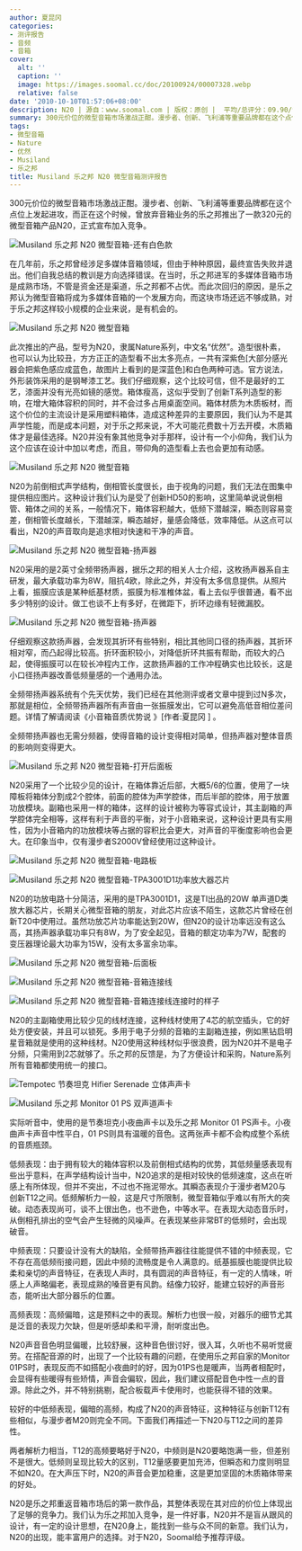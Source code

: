 ```yaml
---
author: 夏昆冈
categories:
- 测评报告
- 音频
- 音箱
cover:
  alt: ''
  caption: ''
  image: https://images.soomal.cc/doc/20100924/00007328.webp
  relative: false
date: '2010-10-10T01:57:06+08:00'
description: N20 | 源自：www.soomal.com | 版权：原创 |  平均/总评分：09.90/99
summary: 300元价位的微型音箱市场激战正酣。漫步者、创新、飞利浦等重要品牌都在这个点位上发起进攻，而正在这个时候，曾放弃音箱业务的乐之邦推出了一款320元的微型音箱产品N20，正式宣布加入竞争。在几年前，乐之邦曾经涉足多媒体音箱领域，但由于种种原因，最终宣告失败并退出。他们自我总结的教训是方向选择错误。在当时，乐之邦进军的多媒体音箱市场是成熟市场，不管是资金还是渠道，乐之邦都不占优。而此次回归的原因，是乐之邦认为微型音箱将成为多媒体音箱的一个发展方向
tags:
- 微型音箱
- Nature
- 优然
- Musiland
- 乐之邦
title: Musiland 乐之邦 N20 微型音箱测评报告
---
```


300元价位的微型音箱市场激战正酣。漫步者、创新、飞利浦等重要品牌都在这个点位上发起进攻，而正在这个时候，曾放弃音箱业务的乐之邦推出了一款320元的微型音箱产品N20，正式宣布加入竞争。



![Musiland 乐之邦 N20 微型音箱-还有白色款](https://images.soomal.cc/doc/20100924/00007329.webp)



在几年前，乐之邦曾经涉足多媒体音箱领域，但由于种种原因，最终宣告失败并退出。他们自我总结的教训是方向选择错误。在当时，乐之邦进军的多媒体音箱市场是成熟市场，不管是资金还是渠道，乐之邦都不占优。而此次回归的原因，是乐之邦认为微型音箱将成为多媒体音箱的一个发展方向，而这块市场还远不够成熟，对于乐之邦这样较小规模的企业来说，是有机会的。



![Musiland 乐之邦 N20 微型音箱](https://images.soomal.cc/doc/20100924/00007328.webp)



此次推出的产品，型号为N20，隶属Nature系列，中文名“优然”。造型很朴素，也可以认为比较丑，方方正正的造型看不出太多亮点，一共有深紫色[大部分感光器会把紫色感应成蓝色，故图片上看到的是深蓝色]和白色两种可选。官方说法，外形装饰采用的是钢琴漆工艺。我们仔细观察，这个比较可信，但不是最好的工艺，漆面并没有光亮如镜的感觉。箱体瘦高，这似乎受到了创新T系列造型的影响，在增大箱体容积的同时，并不会过多占用桌面空间。箱体材质为木质板材，而这个价位的主流设计是采用塑料箱体，造成这种差异的主要原因，我们认为不是其声学性能，而是成本问题，对于乐之邦来说，不大可能花费数十万去开模，木质箱体才是最佳选择。N20并没有象其他竞争对手那样，设计有一个小仰角，我们认为这个应该在设计中加以考虑，而且，带仰角的造型看上去也会更加有动感。



![Musiland 乐之邦 N20 微型音箱](https://images.soomal.cc/doc/20100924/00007327.webp)



N20为前倒相式声学结构，倒相管长度很长，由于视角的问题，我们无法在图集中提供相应图片。这种设计我们认为是受了创新HD50的影响，这里简单说说倒相管、箱体之间的关系，一般情况下，箱体容积越大，低频下潜越深，瞬态则容易变差，倒相管长度越长，下潜越深，瞬态越好，量感会降低，效率降低。从这点可以看出，N20的声音取向是追求相对快速和干净的声音。



![Musiland 乐之邦 N20 微型音箱-扬声器](https://images.soomal.cc/doc/20100924/00007332.webp)



N20采用的是2英寸全频带扬声器，据乐之邦的相关人士介绍，这枚扬声器系自主研发，最大承载功率为8W，阻抗4欧，除此之外，并没有太多信息提供。从照片上看，振膜应该是某种纸基材质，振膜为标准椎体盆，看上去似乎很普通，看不出多少特别的设计。做工也谈不上有多好，在微距下，折环边缘有轻微漏胶。



![Musiland 乐之邦 N20 微型音箱-扬声器](https://images.soomal.cc/doc/20100924/00007334.webp)



仔细观察这款扬声器，会发现其折环有些特别，相比其他同口径的扬声器，其折环相对窄，而凸起得比较高。折环面积较小，对降低折环共振有帮助，而较大的凸起，使得振膜可以在较长冲程内工作，这款扬声器的工作冲程确实也比较长，这是小口径扬声器改善低频量感的一个通用办法。



全频带扬声器系统有个先天优势，我们已经在其他测评或者文章中提到过N多次，那就是相位，全频带扬声器所有声音由一张振膜发出，它可以避免高低音相位差问题。详情了解请阅读《小音箱音质优势说 》[作者:夏昆冈 ]
。



全频带扬声器也无需分频器，使得音箱的设计变得相对简单，但扬声器对整体音质的影响则变得更大。



![Musiland 乐之邦 N20 微型音箱-打开后面板](https://images.soomal.cc/doc/20100924/00007337.webp)



N20采用了一个比较少见的设计，在箱体靠近后部，大概5/6的位置，使用了一块障板将箱体分割成2个腔体，前面的腔体为声学腔体，而后半部的腔体，用于放置功放模块。副箱也采用一样的箱体，这样的设计被称为等容式设计，其主副箱的声学腔体完全相等，这样有利于声音的平衡，对于小音箱来说，这种设计更具有实用性，因为小音箱内的功放模块等占据的容积比会更大，对声音的平衡度影响也会更大。在印象当中，仅有漫步者S2000V曾经使用过这种设计。



![Musiland 乐之邦 N20 微型音箱-电路板](https://images.soomal.cc/doc/20100924/00007339.webp)



![Musiland 乐之邦 N20 微型音箱-TPA3001D1功率放大器芯片](https://images.soomal.cc/doc/20100924/00007340.webp)



N20的功放电路十分简洁，采用的是TPA3001D1，这是TI出品的20W 单声道D类放大器芯片，长期关心微型音箱的朋友，对此芯片应该不陌生，这款芯片曾经在创新T20中使用过。虽然功放芯片功率能达到20W，但N20的设计功率远没有这么高，其扬声器承载功率只有8W，为了安全起见，音箱的额定功率为7W，配套的变压器理论最大功率为15W，没有太多富余功率。



![Musiland 乐之邦 N20 微型音箱-后面板](https://images.soomal.cc/doc/20100924/00007336.webp)



![Musiland 乐之邦 N20 微型音箱-音箱连接线](https://images.soomal.cc/doc/20100924/00007341.webp)



![Musiland 乐之邦 N20 微型音箱-音箱连接线连接时的样子](https://images.soomal.cc/doc/20100924/00007343.webp)



N20的主副箱使用比较少见的线材连接，这种线材使用了4芯的航空插头，它的好处方便安装，并且可以锁死。多用于电子分频的音箱的主副箱连接，例如黑钻启明星音箱就是使用的这种线材。N20使用这种线材似乎很浪费，因为N20并不是电子分频，只需用到2芯就够了。乐之邦的反馈是，为了方便设计和采购，Nature系列所有音箱都使用统一的接口。



![Tempotec 节奏坦克 Hifier Serenade 立体声声卡](https://images.soomal.cc/doc/20090419/00001573.webp)



![Musiland 乐之邦 Monitor 01 PS 双声道声卡](https://images.soomal.cc/doc/20100424/00005126.webp)



实际听音中，使用的是节奏坦克小夜曲声卡以及乐之邦 Monitor 01 PS声卡。小夜曲声卡声音中性平白，01 PS则具有温暖的音色。这两张声卡都不会构成整个系统的音质瓶颈。



低频表现：由于拥有较大的箱体容积以及前倒相式结构的优势，其低频量感表现有些出乎意料，在声学结构设计当中，N20追求的是相对较快的低频速度，这点在听感上有所体现，但并不突出，不过也不拖泥带水。其瞬态表现介于漫步者M20与创新T12之间。低频解析力一般，这是尺寸所限制，微型音箱似乎难以有所大的突破。动态表现尚可，谈不上很出色，也不逊色，中等水平。在表现大动态音乐时，从倒相孔排出的空气会产生轻微的风噪声。在表现某些非常BT的低频时，会出现破音。



中频表现：只要设计没有大的缺陷，全频带扬声器往往能提供不错的中频表现，它不存在高低频衔接问题，因此中频的流畅度是令人满意的。纸基振膜也能提供比较柔和亲切的声音特征，在表现人声时，具有圆润的声音特征，有一定的人情味，听感上人声略偏老，表现成熟的嗓音更有风韵。结像力较好，能建立较好的声音形态，能听出大部分器乐的位置。



高频表现：高频偏暗，这是预料之中的表现。解析力也很一般，对器乐的细节尤其是泛音的表现力欠缺，但是听感却柔和平滑，耐听度出色。



N20声音音色明显偏暖，比较舒展，这种音色很讨好，很入耳，久听也不易听觉疲劳。在搭配音源的时，出现了一个比较有趣的问题，在使用乐之邦自家的Monitor 01PS时，表现反而不如搭配小夜曲时的好，因为01PS也是暖声，当两者相配时，会显得有些暖得有些矫情，声音会偏软，因此，我们建议搭配音色中性一点的音源。除此之外，并不特别挑剔，配合板载声卡使用时，也能获得不错的效果。



较好的中低频表现，偏暗的高频，构成了N20的声音特征，这种特征与创新T12有些相似，与漫步者M20则完全不同。下面我们再描述一下N20与T12之间的差异性。



两者解析力相当，T12的高频要略好于N20，中频则是N20要略饱满一些，但差别不是很大。低频则呈现比较大的区别，T12量感要更加充沛，但瞬态和力度则明显不如N20。在大声压下时，N20的声音会更加稳重，这是更加坚固的木质箱体带来的好处。



N20是乐之邦重返音箱市场后的第一款作品，其整体表现在其对应的价位上体现出了足够的竞争力。我们认为乐之邦加入竞争，是一件好事，N20并不是盲从跟风的设计，有一定的设计思想，在N20身上，能找到一些与众不同的新意。我们认为，N20的出现，能丰富用户的选择。对于N20，Soomal给予推荐评级。